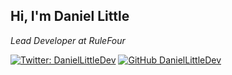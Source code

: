 ## Hi, I'm Daniel Little

_Lead Developer at RuleFour_

[![Twitter: DanielLittleDev](https://img.shields.io/twitter/follow/daniellittledev?style=social)](https://twitter.com/daniellittledev)
[![GitHub DanielLittleDev](https://img.shields.io/github/followers/daniellittledev?label=follow&style=social)](https://github.com/daniellittledev)

